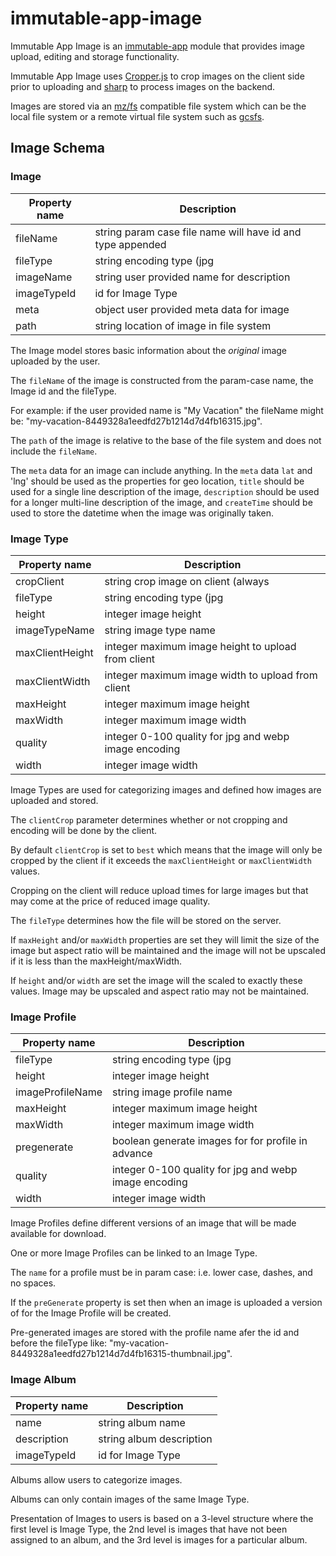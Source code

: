 # immutable-app-image

Immutable App Image is an
[immutable-app](https://www.npmjs.com/package/immutable-app) module that
provides image upload, editing and storage functionality.

Immutable App Image uses [Cropper.js](https://github.com/fengyuanchen/cropperjs)
to crop images on the client side prior to uploading and
[sharp](https://www.npmjs.com/package/sharp) to process images on the backend.

Images are stored via an [mz/fs](https://www.npmjs.com/package/mz) compatible
file system which can be the local file system or a remote virtual file system
such as [gcsfs](https://www.npmjs.com/package/gcsfs).

## Image Schema

### Image

Property name   | Description                                                  |
----------------|--------------------------------------------------------------|
fileName        | string param case file name will have id and type appended   |
fileType        | string encoding type (jpg|png|webp)                          |
imageName       | string user provided name for description                    |
imageTypeId     | id for Image Type                                            |
meta            | object user provided meta data for image                     |
path            | string location of image in file system                      |

The Image model stores basic information about the *original* image uploaded by
the user.

The `fileName` of the image is constructed from the param-case name, the Image id
and the fileType.

For example: if the user provided name is "My Vacation" the fileName might be:
"my-vacation-8449328a1eedfd27b1214d7d4fb16315.jpg".

The `path` of the image is relative to the base of the file system and does not
include the `fileName`.

The `meta` data for an image can include anything. In the `meta` data `lat` and
'lng' should be used as the properties for geo location, `title` should be used
for a single line description of the image, `description` should be used for a
longer multi-line description of the image, and `createTime` should be used to
store the datetime when the image was originally taken.

### Image Type

Property name   | Description                                                  |
----------------|--------------------------------------------------------------|
cropClient      | string crop image on client (always|best|never)              |
fileType        | string encoding type (jpg|png|webp)                          |
height          | integer image height                                         |
imageTypeName   | string image type name                                       |
maxClientHeight | integer maximum image height to upload from client           |
maxClientWidth  | integer maximum image width to upload from client            |
maxHeight       | integer maximum image height                                 |
maxWidth        | integer maximum image width                                  |
quality         | integer 0-100 quality for jpg and webp image encoding        |
width           | integer image width                                          |

Image Types are used for categorizing images and defined how images are uploaded
and stored.

The `clientCrop` parameter determines whether or not cropping and encoding will
be done by the client.

By default `clientCrop` is set to `best` which means that the image will only be
cropped by the client if it exceeds the `maxClientHeight` or `maxClientWidth`
values.

Cropping on the client will reduce upload times for large images but that may
come at the price of reduced image quality.

The `fileType` determines how the file will be stored on the server.

If `maxHeight` and/or `maxWidth` properties are set they will limit the size of
the image but aspect ratio will be maintained and the image will not be upscaled
if it is less than the maxHeight/maxWidth.

If `height` and/or `width` are set the image will the scaled to exactly these
values. Image may be upscaled and aspect ratio may not be maintained.

### Image Profile

Property name   | Description                                                  |
----------------|--------------------------------------------------------------|
fileType        | string encoding type (jpg|png|webp)                          |
height          | integer image height                                         |
imageProfileName| string image profile name                                    |
maxHeight       | integer maximum image height                                 |
maxWidth        | integer maximum image width                                  |
pregenerate     | boolean generate images for for profile in advance           |
quality         | integer 0-100 quality for jpg and webp image encoding        |
width           | integer image width                                          |

Image Profiles define different versions of an image that will be made available
for download.

One or more Image Profiles can be linked to an Image Type.

The `name` for a profile must be in param case: i.e. lower case, dashes, and no
spaces.

If the `preGenerate` property is set then when an image is uploaded a version
of for the Image Profile will be created.

Pre-generated images are stored with the profile name afer the id and before the
fileType like: "my-vacation-8449328a1eedfd27b1214d7d4fb16315-thumbnail.jpg".

### Image Album

Property name   | Description                                                  |
----------------|--------------------------------------------------------------|
name            | string album name                                            |
description     | string album description                                     |
imageTypeId     | id for Image Type                                            |

Albums allow users to categorize images.

Albums can only contain images of the same Image Type.

Presentation of Images to users is based on a 3-level structure where the first
level is Image Type, the 2nd level is images that have not been assigned to an
album, and the 3rd level is images for a particular album.